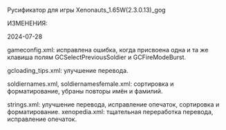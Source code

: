 Русификатор для игры Xenonauts_1.65W(2.3.0.13)_gog


ИЗМЕНЕНИЯ:

2024-07-28

gameconfig.xml: исправлена ошибка, когда присвоена одна и та же клавиша полям GCSelectPreviousSoldier и GCFireModeBurst.

gcloading_tips.xml: улучшение перевода.

soldiernames.xml, soldiernamesfemale.xml: сортировка и форматирование, убраны повторы имён и фамилий.

strings.xml: улучшение перевода, исправление опечаток, сортировка и форматирование.
xenopedia.xml: тщательная переработка перевода, исправление опечаток.
